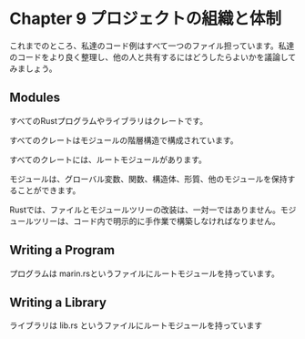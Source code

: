 # Chapter 9 プロジェクトの組織と体制

これまでのところ、私達のコード例はすべて一つのファイル担っています。私達のコードをより良く整理し、他の人と共有するにはどうしたらよいかを議論してみましょう。

## Modules
すべてのRustプログラムやライブラリはクレートです。

すべてのクレートはモジュールの階層構造で構成されています。

すべてのクレートには、ルートモジュールがあります。

モジュールは、グローバル変数、関数、構造体、形質、他のモジュールを保持することができます。

Rustでは、ファイルとモジュールツリーの改装は、一対一ではありません。モジュールツリーは、コード内で明示的に手作業で構築しなければなりません。

## Writing a Program

プログラムは marin.rsというファイルにルートモジュールを持っています。

## Writing a Library

ライブラリは lib.rs というファイルにルートモジュールを持っています